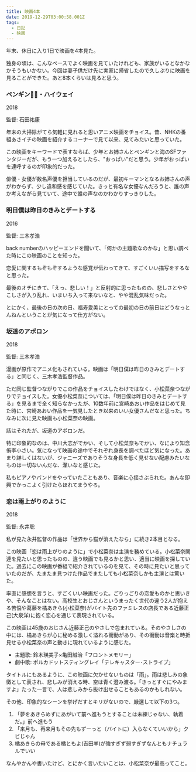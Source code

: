 ```yaml
---
title: 映画4本
date: 2019-12-29T03:00:58.001Z
tags:
  - 日記
  - 映画
---
```

年末、休日に入り1日で映画を4本見た。

独身の頃は、こんなペースでよく映画を見ていたけれども、家族がいるとなかなかそうもいかない。今回は妻子供だけ先に実家に帰省したので久しぶりに映画を見ることができた。あと8本くらいは見ると思う。

### ペンギン・ハイウェイ

2018

監督: 石田祐康

年末の大掃除がてら気軽に見れると思いアニメ映画をチョイス。昔、NHKの番組あさイチの映画を紹介するコーナーで見て以来、見てみたいと思っていた。

この映画をキーワードで表すならば、少年とお姉さんとペンギンと海のSFファンタジーだが、もう一つ加えるとしたら、"おっぱい"だと思う。少年がおっぱいを連呼するのが印象的だった。

俳優・女優が数名声優を担当しているのだが、最初キーマンとなるお姉さんの声がわからず、少し違和感を感じていた。きっと有名な女優なんだろうと、誰の声か考えながら見ていて、途中で誰の声なのかわかりすっきりした。

### 明日僕は昨日のきみとデートする

2016

監督: 三木孝浩

back numberのハッピーエンドを聞いて、「何かの主題歌なのかな」と思い調べた時にこの映画のことを知った。

恋愛に関するもぞもぞするような感覚が伝わってきて、すごくいい描写をするなと思った。

最後のオチにきて、「えっ、悲しい！」と反射的に思ったものの、悲しさとややこしさが入り乱れ、いまいち入って来ないなと、やや混乱気味だった。

とにかく、最後の日の次の日、福寿愛美にとっての最初の日の前日はどうなっとんねんということが気になって仕方がない。

### 坂道のアポロン

2018

監督:  三木孝浩

漫画が原作でアニメ化もされている。映画は「明日僕は昨日のきみとデートする」と同じく、三木孝浩監督作品。

ただ同じ監督つながりでこの作品をチョイスしたわけではなく、小松菜奈つながりでチョイスした。女優小松菜奈については、「明日僕は昨日のきみとデートする」を見るまで全く知らなかったが、10数年前に宮崎あおい作品をはじめて見た時に、宮崎あおい作品を一気見したとき以来のいい女優さんだなと思った。ちなみに次に見た映画も小松菜奈の映画。

話はそれたが、坂道のアポロンだ。

特に印象的なのは、中川大志がでかい、そして小松菜奈もでかい、なにより知念侑李小さい。気になって映画の途中でそれぞれ身長を調べたほど気になった。あまり詳しくはないが、ジャニーズでありそうな身長を低く見せない配慮みたいなものは一切ないんだな、潔いなと感じた。

私もピアノやバンドをやっていたこともあり、音楽に心揺さぶられた。あんな即興でかっこよく引けたらほれてまうやろ。

### 恋は雨上がりのように

2018

監督: 永井聡

私が見た永井監督の作品は「世界から猫が消えたなら」に続き2本目となる。

この映画「恋は雨上がりのように」で小松菜奈は主演を務めている。小松菜奈関連を見たいと思ったものの、違う映画でも見るかと思い、適当に映画を探していた。過去にこの映画が番組で紹介されているのを見て、その時に見たいと思っていたのだが、たまたま見つけた作品でまたしても小松菜奈しかも主演とは驚いた。

率直に感想を言うと、すごくいい映画だった。ごりっごりの恋愛ものかと思いきや、そんなことはない。高校生とおじさんというまったく世代の違う2人が抱える苦悩や葛藤を橘あきら(小松菜奈)がバイト先のファミレスの店長である近藤正己(大泉洋)に抱く恋心を通じて表現されている。

この映画は45歳のおじさん近藤正己のやさしで包まれている。そのやさしさの中には、橘あきらが心に秘める激しく溢れる衝動があり、その衝動は音楽と時折見せる小松菜奈の声と動きに現れているように感じた。

* 主題歌: 鈴木瑛美子×亀田誠治「フロントメモリー」
* 劇中歌: ポルカドットスティングレイ「テレキャスター･ストライプ」

タイトルにもあるように、この映画に欠かせないものは「雨」。雨は悲しみの象徴として表され、悲しみが消える時、空は青く澄み渡る。「きっとすぐにやみますよ」たった一言で、人は悲しみから抜け出せることもあるのかもしれない。

その他、印象的なシーンを挙げだすとキリがないので、厳選して以下の3つ。

1. 「夢をあきらめずにあがいて前へ進もうとすることは未練じゃない、執着だ。」前へ進もう
2. 「来月も、再来月もその先もずーっと（バイトに）入らなくていいから」クビじゃん
3. 橘あきらの母である橘ともよ(吉田羊)が強すぎず弱すぎずなんともナチュラルでいい

なんやかんや書いたけど、とにかく言いたいことは、小松菜奈が最高ってこと。

